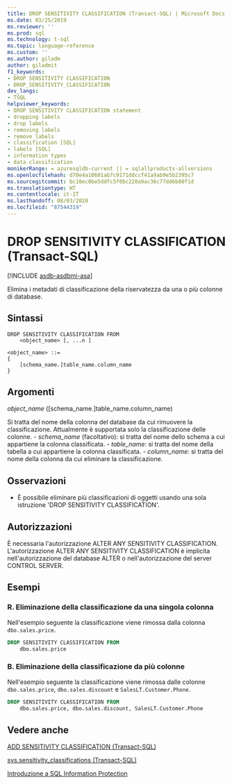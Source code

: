 ```yaml
---
title: DROP SENSITIVITY CLASSIFICATION (Transact-SQL) | Microsoft Docs
ms.date: 03/25/2019
ms.reviewer: ''
ms.prod: sql
ms.technology: t-sql
ms.topic: language-reference
ms.custom: ''
ms.author: giladm
author: giladmit
f1_keywords:
- DROP SENSITIVITY CLASSIFICATION
- DROP_SENSITIVITY_CLASSIFICATION
dev_langs:
- TSQL
helpviewer_keywords:
- DROP SENSITIVITY CLASSIFICATION statement
- dropping labels
- drop labels
- removing labels
- remove labels
- classification [SQL]
- labels [SQL]
- information types
- data classification
monikerRange: = azuresqldb-current || = sqlallproducts-allversions
ms.openlocfilehash: d70e4a10601ab7c9171ddccf41a9ab9e5b2395c7
ms.sourcegitcommit: bc10ec0be5ddfc5f0bc220a9ac36c77dd6b80f1d
ms.translationtype: HT
ms.contentlocale: it-IT
ms.lasthandoff: 08/03/2020
ms.locfileid: "87544319"
---
```

# <a name="drop-sensitivity-classification-transact-sql"></a>DROP SENSITIVITY CLASSIFICATION (Transact-SQL)
[!INCLUDE [asdb-asdbmi-asa](../../includes/applies-to-version/asdb-asdbmi-asa.md)]

Elimina i metadati di classificazione della riservatezza da una o più colonne di database.

## <a name="syntax"></a>Sintassi

```syntaxsql
DROP SENSITIVITY CLASSIFICATION FROM
    <object_name> [, ...n ]

<object_name> ::=
{
    [schema_name.]table_name.column_name
}
```  

## <a name="arguments"></a>Argomenti  

*object_name* ([schema_name.]table_name.column_name)

Si tratta del nome della colonna del database da cui rimuovere la classificazione. Attualmente è supportata solo la classificazione delle colonne.
    - *schema_name* (facoltativo): si tratta del nome dello schema a cui appartiene la colonna classificata.
    - *table_name*: si tratta del nome della tabella a cui appartiene la colonna classificata.
    - *column_name*: si tratta del nome della colonna da cui eliminare la classificazione.

## <a name="remarks"></a>Osservazioni  

- È possibile eliminare più classificazioni di oggetti usando una sola istruzione 'DROP SENSITIVITY CLASSIFICATION'.

## <a name="permissions"></a>Autorizzazioni  

È necessaria l'autorizzazione ALTER ANY SENSITIVITY CLASSIFICATION. L'autorizzazione ALTER ANY SENSITIVITY CLASSIFICATION è implicita nell'autorizzazione del database ALTER o nell'autorizzazione del server CONTROL SERVER.


## <a name="examples"></a>Esempi  


### <a name="a-dropping-classification-from-a-single-column"></a>R. Eliminazione della classificazione da una singola colonna

Nell'esempio seguente la classificazione viene rimossa dalla colonna `dbo.sales.price`.  

```sql
DROP SENSITIVITY CLASSIFICATION FROM
    dbo.sales.price
```

### <a name="b-dropping-classification-from-multiple-columns"></a>B. Eliminazione della classificazione da più colonne

Nell'esempio seguente la classificazione viene rimossa dalle colonne `dbo.sales.price`, `dbo.sales.discount` e `SalesLT.Customer.Phone`.  

```sql
DROP SENSITIVITY CLASSIFICATION FROM
    dbo.sales.price, dbo.sales.discount, SalesLT.Customer.Phone  
```

## <a name="see-also"></a>Vedere anche  

[ADD SENSITIVITY CLASSIFICATION (Transact-SQL)](../../t-sql/statements/add-sensitivity-classification-transact-sql.md)

[sys.sensitivity_classifications (Transact-SQL)](../../relational-databases/system-catalog-views/sys-sensitivity-classifications-transact-sql.md)

[Introduzione a SQL Information Protection](https://aka.ms/sqlip)
